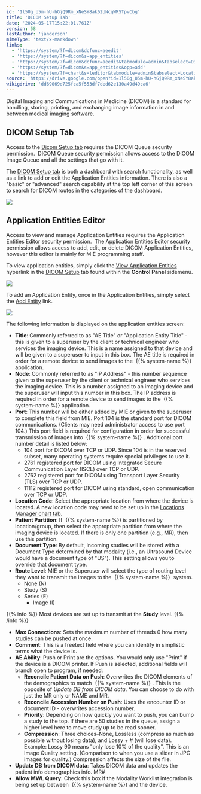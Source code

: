 ```yaml
---
id: '1l50g_U5m-hU-hGjQ9Rm_xNeSY8ak62UNcqWRSTpvCbg'
title: 'DICOM Setup Tab'
date: '2024-05-17T15:22:01.761Z'
version: 58
lastAuthor: 'janderson'
mimeType: 'text/x-markdown'
links:
  - 'https://system/?f=dicom&dcfunc=aeedit'
  - 'https://system/?f=dicom&s=app_entities'
  - 'https://system/?f=dicom&dcfunc=aeedit&tabmodule=admin&tabselect=Dicom+Setup'
  - 'https://system/?f=dicom&s=app_entities&opp=add'
  - 'https://system/?f=chart&s=leditor&tabmodule=admin&tabselect=Locations+Manager'
source: 'https://drive.google.com/open?id=1l50g_U5m-hU-hGjQ9Rm_xNeSY8ak62UNcqWRSTpvCbg'
wikigdrive: 'dd69069d725fca5f553df7ded62e130a49d49ca6'
---
```

Digital Imaging and Communications in Medicine (DICOM) is a standard for handling, storing, printing, and exchanging image information in and between medical imaging software.

## DICOM Setup Tab

Access to the [Dicom Setup tab](https://system/?f=dicom&dcfunc=aeedit) requires the DICOM Queue security permission.  DICOM Queue security permission allows access to the DICOM Image Queue and all the settings that go with it.

The [DICOM Setup tab](https://system/?f=dicom&dcfunc=aeedit) is both a dashboard with search functionality, as well as a link to add or edit the Application Entities information. There is also a "basic" or "advanced" search capability at the top left corner of this screen to search for DICOM routes in the categories of the dashboard.

![](../dicom-setup-tab.assets/3a9929a7b2969bf21b78ea458e99a58a.png)

## Application Entities Editor

Access to view and manage Application Entities requires the Application Entities Editor security permission.  The Application Entities Editor security permission allows access to add, edit, or delete DICOM Application Entities, however this editor is mainly for MIE programming staff.

To view application entities, simply click the [View Application Entities](https://system/?f=dicom&s=app_entities) hyperlink in the [DICOM Setup](https://system/?f=dicom&dcfunc=aeedit&tabmodule=admin&tabselect=Dicom+Setup) tab found within the **Control Panel** sidemenu.

![](../dicom-setup-tab.assets/f81a935d569d0fc54de08d08675b6c17.png)

To add an Application Entity, once in the Application Entities, simply select the [Add Entity](https://system/?f=dicom&s=app_entities&opp=add) link.

![](../dicom-setup-tab.assets/c33f7e26d651e164cb8ed64ee9efd635.png)

The following information is displayed on the application entities screen:

* <strong>Title</strong>: Commonly referred to as "AE Title" or "Application Entity Title" - this is given to a superuser by the client or technical engineer who services the imaging device. This is a name assigned to that device and will be given to a superuser to input in this box. The AE title is required in order for a remote device to send images to the  {{% system-name %}} application.
* <strong>Node</strong>: Commonly referred to as "IP Address" - this number sequence given to the superuser by the client or technical engineer who services the imaging device. This is a number assigned to an imaging device and the superuser will input this number in this box. The IP address is required in order for a remote device to send images to the  {{% system-name %}} application.
* <strong>Port</strong>: This number will be either added by MIE or given to the superuser to complete this field from MIE. Port 104 is the standard port for DICOM communications. (Clients may need administrator access to use port 104.) This port field is required for configuration in order for successful transmission of images into  {{% system-name %}} . Additional port number detail is listed below:
    * 104 port for DICOM over TCP or UDP. Since 104 is in the reserved subset, many operating systems require special privileges to use it.
    * 2761 registered port for DICOM using Integrated Secure Communication Layer (ISCL) over TCP or UDP.
    * 2762 registered port for DICOM using Transport Layer Security (TLS) over TCP or UDP.
    * 11112 registered port for DICOM using standard, open communication over TCP or UDP.
* <strong>Location Code</strong>: Select the appropriate location from where the device is located. A new location code may need to be set up in the [Locations Manager chart tab](https://system/?f=chart&s=leditor&tabmodule=admin&tabselect=Locations+Manager).
* <strong>Patient Partition</strong>: If  {{% system-name %}} is partitioned by location/group, then select the appropriate partition from where the imaging device is located. If there is only one partition (e.g., MR), then use this partition.
* <strong>Document Type</strong>: By default, incoming studies will be stored with a Document Type determined by that modality (i.e., an Ultrasound Device would have a document type of "US"). This setting allows you to override that document type.
* <strong>Route Level</strong>: MIE or the Superuser will select the type of routing level they want to transmit the images to the  {{% system-name %}}  system.
    * None (N)
    * Study (S)
    * Series (E)
        * Image (I)

{{% info %}}
Most devices are set up to transmit at the **Study** level.
{{% /info %}}

* <strong>Max Connections</strong>: Sets the maximum number of threads 0 how many studies can be pushed at once.
* <strong>Comment</strong>: This is a freetext field where you can identify in simplistic terms what the device is.
* <strong>AE Ability</strong>: Push or Print are the options. You would only use "Print" if the device is a DICOM printer. If Push is selected, additional fields will branch open to program, if needed:
    * <strong>Reconcile Patient Data on Push</strong>: Overwrites the DICOM elements of the demographics to match  {{% system-name %}} . This is the opposite of <em>Update DB from DICOM data</em>. You can choose to do with just the MR only or NAME and MR.
    * <strong>Reconcile Accession Number on Push</strong>: Uses the encounter ID or document ID - overwrites accession number.
    * <strong>Priority</strong>: Depending on how quickly you want to push, you can bump a study to the top. If there are 50 studies in the queue, assign a higher level here to move study up to be read sooner.
    * <strong>Compression</strong>: Three choices–None, Lossless (compress as much as possible without losing data), and Lossy + # (will lose data). Example: Lossy 90 means "only lose 10% of the quality". This is an Image Quality setting. (Comparison to when you use a slider in JPG images for quality.) Compression affects the size of the file.
* <strong>Update DB from DICOM data</strong>: Takes DICOM data and updates the patient info demographics info. MR#
* <strong>Allow MWL Query</strong>: Check this box if the Modality Worklist integration is being set up between  {{% system-name %}} and the device.
